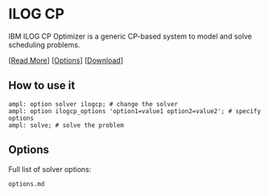 # ILOG CP

IBM ILOG CP Optimizer is a generic CP-based system to model and solve scheduling problems.

[[Read More](https://ampl.com/products/solvers/solvers-we-sell/cplex/)]
[[Options](options.md)]
[[Download](https://portal.ampl.com)]

## How to use it

```ampl
ampl: option solver ilogcp; # change the solver
ampl: option ilogcp_options 'option1=value1 option2=value2'; # specify options
ampl: solve; # solve the problem
```

## Options

Full list of solver options:
```{toctree}
options.md
```